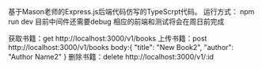 基于Mason老师的Express.js后端代码仿写的TypeScrpt代码。
运行方式：
npm run dev
目前中间件还需要debug
相应的前端和测试将会在周日前完成

获取书籍：get http://localhost:3000/v1/books
上传书籍：post http://localhost:3000/v1/books
body:{
    "title": "New Book2",
    "author": "Author Name2"
}
删除书籍：delete http://localhost:3000/v1/:id
